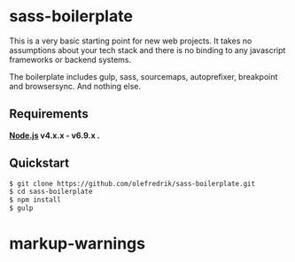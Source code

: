 # sass-boilerplate
This is a very basic starting point for new web projects. It takes no assumptions about your tech stack and there is no binding to any javascript frameworks or backend systems.

The boilerplate includes gulp, sass, sourcemaps, autoprefixer, breakpoint and browsersync. And nothing else.

## Requirements

**[Node.js](http://nodejs.org) v4.x.x - v6.9.x .**

## Quickstart
```bash
$ git clone https://github.com/olefredrik/sass-boilerplate.git
$ cd sass-boilerplate
$ npm install
$ gulp
```
# markup-warnings
